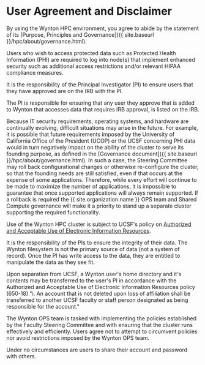 # User Agreement and Disclaimer

By using the Wynton HPC environment, you agree to abide by the statement of its [Purpose, Principles and Governance]({{ site.baseurl }}/hpc/about/governance.html).

Users who wish to access protected data such as Protected Health Information (PHI) are required to log into node(s) that implement enhanced security such as additional access restrictions and/or relevant HIPAA compliance measures.

It is the responsibility of the Principal Investigator (PI) to ensure users that they have approved are on the IRB with the PI.

The PI is responsible for ensuring that any user they approve that is added to Wynton that accesses data that requires IRB approval, is listed on the IRB.

Because IT security requirements, operating systems, and hardware are continually evolving, difficult situations may arise in the future. For example, it is possible that future requirements imposed by the University of California Office of the President (UCOP) or the UCSF concerning PHI data would in turn negatively impact on the ability of the cluster to serve its founding purpose, as defined in the [Governance document]({{ site.baseurl }}/hpc/about/governance.html). In such a case, the Steering Committee may roll back configurational changes or otherwise re-configure the cluster, so that the founding needs are still satisfied, even if that occurs at the expense of some applications. Therefore, while every effort will continue to be made to maximize the number of applications, it is impossible to guarantee that once supported applications will always remain supported. If a rollback is required the {{ site.organization.name }} OPS team and Shared Compute governance will make it a priority to stand up a separate cluster supporting the required functionality.

Use of the Wynton HPC cluster is subject to UCSF's policy on [Authorized and Acceptable Use of Electronic Information Resources].

It is the responsibility of the PIs to ensure the integrity of their data. The Wynton filesystem is not the primary source of data (not a system of record). Once the PI has write access to the data, they are entitled to manipulate the data as they see fit.

Upon separation from UCSF, a Wynton user's home directory and it's contents may be transferred to the user's PI in accordance with the Authorized and Acceptable Use of Electronic Information Resources policy (650-18) "i. An account that is not deleted upon loss of affiliation shall be transferred to another UCSF faculty or staff person designated as being responsible for the account."

The Wynton OPS team is tasked with implementing the policies established by the Faculty Steering Committee and with ensuring that the cluster runs effectively and efficiently. Users agree not to attempt to circumvent policies nor avoid restrictions imposed by the Wynton OPS team.  

Under no circumstances are users to share their account and password with others.



[Authorized and Acceptable Use of Electronic Information Resources]: https://policies.ucsf.edu/policy/650-18
